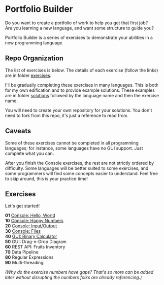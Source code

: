 # Portfolio Builder

Do you want to create a portfolio of work to help you get that first job?  
Are you learning a new language, and want some structure to guide you?  

Portfolio Builder is a series of exercises to demonstrate your abilities in a new programming language.

## Repo Organization

The list of exercises is below. The details of each exercise (follow the links) are in folder [exercises](exercises).

I'll be gradually completing these exercises in many languages. This is both for my own edification and to provide example solutions. These examples are in folder [solutions](solutions) followed by the language name and then the exercise name.

You will need to create your own repository for your solutions. You don't need to fork from this repo, it's just a reference to read from.

## Caveats

Some of these exercises cannot be completed in all programming languages; for instance, some languages have no GUI support. Just complete what you can.

After you finish the Console exercises, the rest are not strictly ordered by difficulty. Some languages will be better suited to some exercises, and some programmers will find some concepts easier to understand. Feel free to skip around, this is your practice time!

## Exercises

Let's get started!
 
**01** [Console: Hello, World](exercises/01_Console_HelloWorld)  
**10** [Console: Happy Numbers](exercises/10_Console_HappyNumbers)  
**20** [Console: Input/Output](exercises/20_Console_InputOutput)  
**30** [Console: Files](exercises/30_Console_Files)  
**40** [GUI: Binary Calculator](exercises/40_GUI_BinaryCalculator)  
**50** GUI: Drag-n-Drop Diagram  
**60** REST API: Fruits Inventory  
**70** Data Pipeline  
**80** Regular Expressions  
**90** Multi-threading  

*(Why do the exercise numbers have gaps? That's so more can be added later without disrupting the numbers folks are already referencing.)*
